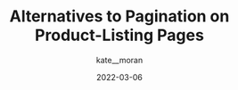 ---
author: kate__moran
date: 2022-03-06
permalink: false
publisher: nngroup
tags:
  - design-patterns
  - usability
target_url: https://www.nngroup.com/articles/alternatives-pagination-listing-pages/
title: Alternatives to Pagination on Product-Listing Pages
---